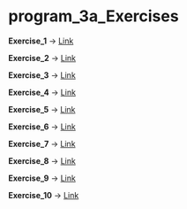 # program_3a_Exercises

**Exercise_1** -> [Link](https://github.com/rashmitha006/Java-Programs-With-Outputs/blob/main/Ex3.1.png)

**Exercise_2** -> [Link](https://github.com/rashmitha006/Java-Programs-With-Outputs/blob/main/Ex3.2.png)

**Exercise_3** -> [Link](https://github.com/rashmitha006/Java-Programs-With-Outputs/blob/main/Ex3.3.png)

**Exercise_4** -> [Link](https://github.com/rashmitha006/Java-Programs-With-Outputs/blob/main/Ex3.4.png)

**Exercise_5** -> [Link](https://github.com/rashmitha006/Java-Programs-With-Outputs/blob/main/Ex3.5.png)

**Exercise_6** -> [Link](https://github.com/rashmitha006/Java-Programs-With-Outputs/blob/main/Ex3.6.png)

**Exercise_7** -> [Link](https://github.com/rashmitha006/Java-Programs-With-Outputs/blob/main/Ex3.7.png)

**Exercise_8** -> [Link](https://github.com/rashmitha006/Java-Programs-With-Outputs/blob/main/Ex3.8.png)

**Exercise_9** -> [Link](https://github.com/rashmitha006/Java-Programs-With-Outputs/blob/main/Ex3.9.png)

**Exercise_10** -> [Link](https://github.com/rashmitha006/Java-Programs-With-Outputs/blob/main/Ex3.10.png)


